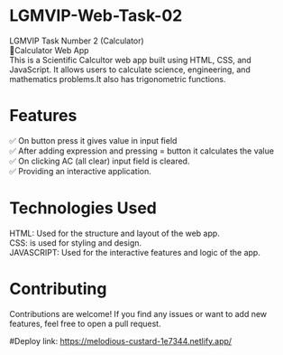# LGMVIP-Web-Task-02
LGMVIP Task Number 2 (Calculator)<br>
📲Calculator Web App<br>
This is a Scientific Calcultor web app built using HTML, CSS, and JavaScript. It allows users to calculate science, engineering, and mathematics problems.It also has trigonometric functions.<br>

# Features
✅ On button press it gives value in input field<br>
✅ After adding expression and pressing = button it calculates the value<br>
✅ On clicking AC (all clear) input field is cleared.<br>
✅ Providing an interactive application.<br>

# Technologies Used<br>
HTML: Used for the structure and layout of the web app.<br>
CSS: is used for styling and design.<br>
JAVASCRIPT: Used for the interactive features and logic of the app.<br>


# Contributing
Contributions are welcome! If you find any issues or want to add new features, feel free to open a pull request.

#Deploy 
link: https://melodious-custard-1e7344.netlify.app/

